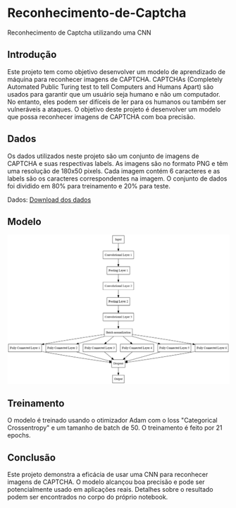 # Reconhecimento-de-Captcha
Reconhecimento de Captcha utilizando uma CNN

## Introdução

Este projeto tem como objetivo desenvolver um modelo de aprendizado de máquina para reconhecer imagens de CAPTCHA. CAPTCHAs (Completely Automated Public Turing test to tell Computers and Humans Apart) são usados para garantir que um usuário seja humano e não um computador. No entanto, eles podem ser difíceis de ler para os humanos ou também ser vulneráveis a ataques. O objetivo deste projeto é desenvolver um modelo que possa reconhecer imagens de CAPTCHA com boa precisão.

## Dados

Os dados utilizados neste projeto são um conjunto de imagens de CAPTCHA e suas respectivas labels. As imagens são no formato PNG e têm uma resolução de 180x50 pixels. Cada imagem contém 6 caracteres e as labels são os caracteres correspondentes na imagem. O conjunto de dados foi dividido em 80% para treinamento e 20% para teste.

Dados: [Download dos dados](https://www.dropbox.com/s/itfqyh1trx9da7b/dados.zip?dl=0)

## Modelo

<img src="./media/graphviz.png"/> 

## Treinamento

O modelo é treinado usando o otimizador Adam com o loss "Categorical Crossentropy" e um tamanho de batch de 50. O treinamento é feito por 21 epochs.

## Conclusão

Este projeto demonstra a eficácia de usar uma CNN para reconhecer imagens de CAPTCHA. O modelo alcançou boa precisão e pode ser potencialmente usado em aplicações reais. Detalhes sobre o resultado podem ser encontrados no corpo do próprio notebook.
